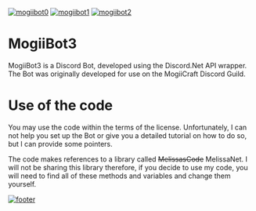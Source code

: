 ﻿[![mogiibot0](http://i.imgur.com/ghsLKmU.png)](https://github.com/MythicalCuddles/MogiiBot3/wiki)
[![mogiibot1](http://i.imgur.com/phY9CYP.png)](https://github.com/MythicalCuddles/MogiiBot3/wiki/Commands)
[![mogiibot2](http://i.imgur.com/R3UmIw8.png)](https://github.com/MythicalCuddles/MogiiBot3/wiki/MogiiBot-Rules-&-Terms-of-Use)


# MogiiBot3
MogiiBot3 is a Discord Bot, developed using the Discord.Net API wrapper. The Bot was originally developed for use on the MogiiCraft Discord Guild.

# Use of the code
You may use the code within the terms of the license. Unfortunately, I can not help you set up the Bot or give you a detailed tutorial on how to do so, but I can provide some pointers.

The code makes references to a library called ~~MelissasCode~~ MelissaNet. I will not be sharing this library therefore, if you decide to use my code, you will need to find all of these methods and variables and change them yourself.




[![footer](http://i.imgur.com/YEgqCsm.png)](https://github.com/MythicalCuddles)
